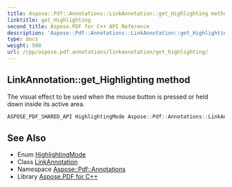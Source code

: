 ```yaml
---
title: Aspose::Pdf::Annotations::LinkAnnotation::get_Highlighting method
linktitle: get_Highlighting
second_title: Aspose.PDF for C++ API Reference
description: 'Aspose::Pdf::Annotations::LinkAnnotation::get_Highlighting method. The visual effect to be used when the mouse button is pressed or held down inside its active area in C++.'
type: docs
weight: 500
url: /cpp/aspose.pdf.annotations/linkannotation/get_highlighting/
---
```

## LinkAnnotation::get_Highlighting method


The visual effect to be used when the mouse button is pressed or held down inside its active area.

```cpp
ASPOSE_PDF_SHARED_API HighlightingMode Aspose::Pdf::Annotations::LinkAnnotation::get_Highlighting()
```

## See Also

* Enum [HighlightingMode](../../highlightingmode/)
* Class [LinkAnnotation](../)
* Namespace [Aspose::Pdf::Annotations](../../)
* Library [Aspose.PDF for C++](../../../)
